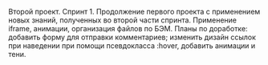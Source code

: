 Второй проект. Спринт 1. 
Продолжение первого проекта с применением новых знаний, полученных во второй части спринта. 
Применение iframe, анимации, организация файлов по БЭМ. Планы по доработке: добавить форму для отправки комментариев; 
изменить дизайн ссылок при наведении при помощи псевдокласса :hover, добавить анимации и тени.
